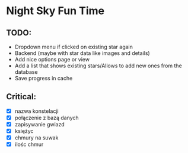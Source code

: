 # Night Sky Fun Time

## TODO:

- Dropdown menu if clicked on existing star again
- Backend (maybe with star data like images and details)
- Add nice options page or view
- Add a list that shows existing stars/Allows to add new ones from the database
- Save progress in cache

## Critical:

- [x] nazwa konstelacji
- [x] połączenie z bazą danych
- [x] zapisywanie gwiazd
- [x] księżyc
- [x] chmury na suwak
- [x] ilośc chmur
